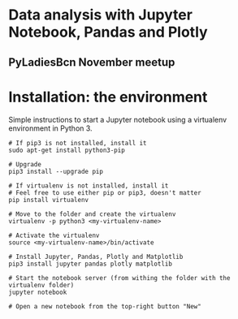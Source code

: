 # Data analysis with Jupyter Notebook, Pandas and Plotly

## PyLadiesBcn November meetup


# Installation: the environment

Simple instructions to start a Jupyter notebook using a virtualenv environment in Python 3.

```shell
# If pip3 is not installed, install it
sudo apt-get install python3-pip

# Upgrade
pip3 install --upgrade pip

# If virtualenv is not installed, install it
# Feel free to use either pip or pip3, doesn't matter
pip install virtualenv

# Move to the folder and create the virtualenv
virtualenv -p python3 <my-virtualenv-name>

# Activate the virtualenv
source <my-virtualenv-name>/bin/activate

# Install Jupyter, Pandas, Plotly and Matplotlib
pip3 install jupyter pandas plotly matplotlib

# Start the notebook server (from withing the folder with the virtualenv folder)
jupyter notebook

# Open a new notebook from the top-right button "New"

```